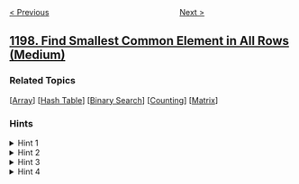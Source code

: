 <!--|This file generated by command(leetcode description); DO NOT EDIT.    |-->
<!--+----------------------------------------------------------------------+-->
<!--|@author    openset <openset.wang@gmail.com>                           |-->
<!--|@link      https://github.com/openset                                 |-->
<!--|@home      https://github.com/openset/leetcode                        |-->
<!--+----------------------------------------------------------------------+-->

[< Previous](../minimum-knight-moves "Minimum Knight Moves")
　　　　　　　　　　　　　　　　
[Next >](../minimum-time-to-build-blocks "Minimum Time to Build Blocks")

## [1198. Find Smallest Common Element in All Rows (Medium)](https://leetcode.com/problems/find-smallest-common-element-in-all-rows "找出所有行中最小公共元素")



### Related Topics
  [[Array](../../tag/array/README.md)]
  [[Hash Table](../../tag/hash-table/README.md)]
  [[Binary Search](../../tag/binary-search/README.md)]
  [[Counting](../../tag/counting/README.md)]
  [[Matrix](../../tag/matrix/README.md)]

### Hints
<details>
<summary>Hint 1</summary>
Notice that each row has no duplicates.
</details>

<details>
<summary>Hint 2</summary>
Is counting the frequency of elements enough to find the answer?
</details>

<details>
<summary>Hint 3</summary>
Use a data structure to count the frequency of elements.
</details>

<details>
<summary>Hint 4</summary>
Find an element whose frequency equals the number of rows.
</details>
